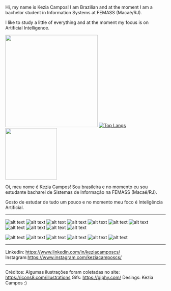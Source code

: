 <h1 align="center">
  

</h1>

Hi, my name is Kezia Campos! I am Brazilian and at the moment I am a bachelor student in Information Systems at FEMASS (Macaé/RJ).

I like to study a little of everything and at the moment my focus is on Artificial Intelligence.

<img src="https://media.giphy.com/media/TlDd1mxmPGQo/giphy.gif" width="290"> [![Top Langs](https://github-readme-stats.vercel.app/api/top-langs/?username=keziacamposcs&layout=compact)](https://github.com/keziacamposcs/github-readme-stats) <img src="https://media.giphy.com/media/l44Qqz6gO6JiVV3pu/giphy.gif" width="162">


Oi, meu nome é Kezia Campos! Sou brasileira e no momento eu sou estudante bacharel de Sistemas de Informação na FEMASS (Macaé/RJ).

Gosto de estudar de tudo um pouco e no momento meu foco é Inteligência Artificial.

---
![alt text](https://img.shields.io/badge/Python-3776AB?style=for-the-badge&logo=python&logoColor=white)
![alt text](https://img.shields.io/badge/TensorFlow-FF6F00?style=for-the-badge&logo=TensorFlow&logoColor=white)
![alt text](https://img.shields.io/badge/scikit_learn-F7931E?style=for-the-badge&logo=scikit-learn&logoColor=white)
![alt text](https://img.shields.io/badge/Keras-D00000?style=for-the-badge&logo=Keras&logoColor=white)
![alt text](https://img.shields.io/badge/Numpy-777BB4?style=for-the-badge&logo=numpy&logoColor=white)
![alt text](https://img.shields.io/badge/Pandas-2C2D72?style=for-the-badge&logo=pandas&logoColor=white)
![alt text](https://img.shields.io/badge/PyTorch-EE4C2C?style=for-the-badge&logo=PyTorch&logoColor=white)
![alt text](https://img.shields.io/badge/OpenCV-27338e?style=for-the-badge&logo=OpenCV&logoColor=white)
![alt text](https://img.shields.io/badge/RASPBERRY%20PI-C51A4A.svg?&style=for-the-badge&logo=raspberry%20pi&logoColor=white)
![alt text](https://img.shields.io/badge/Jupyter-F37626.svg?&style=for-the-badge&logo=Jupyter&logoColor=white)
![alt text](https://img.shields.io/badge/Colab-F9AB00?style=for-the-badge&logo=googlecolab&color=525252)

![alt text](https://img.shields.io/badge/C-00599C?style=for-the-badge&logo=c&logoColor=white)
![alt text](https://img.shields.io/badge/HTML5-E34F26?style=for-the-badge&logo=html5&logoColor=white)
![alt text](https://img.shields.io/badge/CSS3-1572B6?style=for-the-badge&logo=css3&logoColor=white)
![alt text](https://img.shields.io/badge/PHP-777BB4?style=for-the-badge&logo=php&logoColor=white)
![alt text](https://img.shields.io/badge/MySQL-00000F?style=for-the-badge&logo=mysql&logoColor=white)
![alt text](https://img.shields.io/badge/Bootstrap-563D7C?style=for-the-badge&logo=bootstrap&logoColor=white)

---
Linkedin: https://www.linkedin.com/in/keziacamposcs/
Instagram:https://www.instagram.com/keziacamposcs/


---
Créditos:
Algumas ilustrações foram coletadas no site: https://icons8.com/illustrations
Gifs: https://giphy.com/
Desings: Kezia Campos :)
